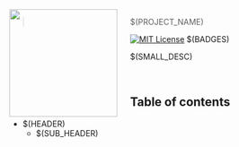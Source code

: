 <img src="$(LOGO_SQUARE).svg" align="left" width="192px" height="192px"/>
<img align="left" width="0" height="192px" hspace="10"/>

> $(PROJECT_NAME)

[![MIT License](https://img.shields.io/badge/license-MIT-007EC7.svg?style=flat-square)](/LICENSE) $(BADGES)

$(SMALL_DESC)

<br>

## Table of contents
* $(HEADER)
  * $(SUB_HEADER)
